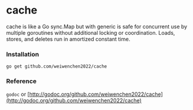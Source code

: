 # cache

cache is like a Go sync.Map but with generic is safe for concurrent use 
by multiple goroutines without additional locking or coordination.
Loads, stores, and deletes run in amortized constant time.

### Installation

`go get github.com/weiwenchen2022/cache`

### Reference

`godoc` or [http://godoc.org/github.com/weiwenchen2022/cache](http://godoc.org/github.com/weiwenchen2022/cache)
